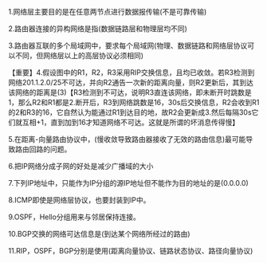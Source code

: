 1.网络层主要目的是在任意两节点进行数据报传输(不是可靠传输)

2.路由器连接的异构网络是指(数据链路层和物理层均不同)

3.路由器互联的多个局域网中，要求每个局域网(物理、数据链路和网络层协议可以不同，但网络层以上的高层协议必须相同)

【重要】4.假设图中的R1，R2，R3采用RIP交换信息，且均已收敛。若R3检测到网络201.1.2.0/25不可达，并向R2通告一次新的距离向量，则R2更新后，其到达该网络的距离是(3)【R3检测到不可达，说明R3直连该网络，即未断开时跳数是1，那么R2和R1都是2.断开后，R3到网络跳数是16，30s后交换信息，R2会收到R1的2和R3的16，它自然认为能通过R1到达目的地，故R2会更新成3.然后每隔30s它们就互相+1，直到加到16才知道网络不可达。这就是所谓的坏消息传得慢】

5.在距离-向量路由协议中，(慢收敛导致路由器接收了无效的路由信息)最可能导致路由回路的问题。

6.把IP网络分成子网的好处是减少广播域的大小

7.下列IP地址中，只能作为IP分组的源IP地址但不能作为目的地址的是(0.0.0.0)

8.ICMP即使是网络层协议，也要封装到IP中。

9.OSPF，Hello分组用来与邻居保持连接。

10.BGP交换的网络可达信息是(到达某个网络所经过的路由)

11.RIP，OSPF，BGP分别是使用(距离向量协议、链路状态协议、路径向量协议)
